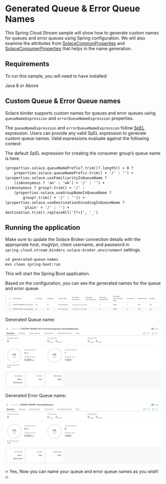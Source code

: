 # Generated Queue & Error Queue Names

This Spring Cloud Stream sample will show how to generate custom names for queues and error queues using Spring configuration. We will also examine the attributes from [SolaceCommonProperties](https://github.com/SolaceProducts/solace-spring-cloud/blob/master/solace-spring-cloud-stream-binder/solace-spring-cloud-stream-binder-core/src/main/java/com/solace/spring/cloud/stream/binder/properties/SolaceCommonProperties.java) and [SolaceConsumerProperties](https://github.com/SolaceProducts/solace-spring-cloud/blob/master/solace-spring-cloud-stream-binder/solace-spring-cloud-stream-binder-core/src/main/java/com/solace/spring/cloud/stream/binder/properties/SolaceConsumerProperties.java) that helps in the name generation.

## Requirements

To run this sample, you will need to have installed:

Java 8 or Above

## Custom Queue & Error Queue names

Solace binder supports custom names for queues and error queues using `queueNameExpression` and `errorQueueNameExpression` properties. 

The `queueNameExpression` and `errorQueueNameExpression` follow [SpEL](https://docs.spring.io/spring-framework/docs/4.3.12.RELEASE/spring-framework-reference/html/expressions.html) expression. Users can provide any valid SpEL expression to generate custom queue names. Valid expressions evaluate against the following context:

The default SpEL expression for creating the consumer group’s queue name is here.
```
(properties.solace.queueNamePrefix?.trim()?.length() > 0 ? 
    properties.solace.queueNamePrefix.trim() + '/' : '') + 
(properties.solace.useFamiliarityInQueueName ? 
    (isAnonymous ? 'an' : 'wk') + '/' : '') + 
(isAnonymous ? group?.trim() + '/' : 
    (properties.solace.useGroupNameInQueueName ? 
        group?.trim() + '/' : '')) + 
(properties.solace.useDestinationEncodingInQueueName ? 
        'plain' + '/' : '') + 
destination.trim().replaceAll('[*>]', '_')
```


## Running the application

Make sure to update the Solace Broker connection details with the appropriate host, msgVpn, client username, and password in `spring.cloud.stream.binders.solace-broker.environment` settings.

```
cd generated-queue-names
mvn clean spring-boot:run
```
This will start the Spring Boot application.

Based on the configuration, you can see the generated names for the queue and error queue.

<p align="center"><img width="auto" alt="auth" src="images/generated-names-1.jpg"></p>

Generated Queue name:

<p align="center"><img width="640" alt="auth" src="images/generated-names-2.jpg"></p>

Generated Error Queue name:

<p align="center"><img width="640" alt="auth" src="images/generated-names-3.jpg"></p>

🔥 Yes, Now you can name your queue and error queue names as you wish! 🔥
